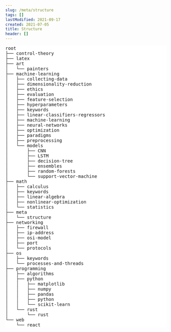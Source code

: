 ```yaml
---
slug: /meta/structure
tags: []
lastModified: 2021-09-17
created: 2021-07-05
title: Structure
header: []
---
```


<pre style="background-color: white;">
root 
├── control-theory
├── latex
├── art
│   └── painters
├── machine-learning
│   ├── collecting-data
│   ├── dimensionality-reduction
│   ├── ethics
│   ├── evaluation
│   ├── feature-selection
│   ├── hyperparameters
│   ├── keywords
│   ├── linear-classifiers-regressors
│   ├── machine-learning
│   ├── neural-networks
│   ├── optimization
│   ├── paradigms
│   ├── preprocessing
│   └── models
│       ├── CNN
│       ├── LSTM
│       ├── decision-tree
│       ├── ensembles
│       ├── random-forests
│       └── support-vector-machine
├── math
│   ├── calculus
│   ├── keywords
│   ├── linear-algebra
│   ├── nonlinear-optimization
│   └── statistics
├── meta
│   └── structure
├── networking
│   ├── firewall
│   ├── ip-address
│   ├── osi-model
│   ├── port
│   └── protocols
├── os
│   ├── keywords
│   └── processes-and-threads
├── programming
│   ├── algorithms
│   ├── python
│   │   ├── matplotlib
│   │   ├── numpy
│   │   ├── pandas
│   │   ├── python
│   │   └── scikit-learn
│   └── rust
│       └── rust
└── web
    └── react
</pre>